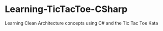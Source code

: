 # Learning-TicTacToe-CSharp

Learning Clean Architecture concepts using C# and the Tic Tac Toe Kata
